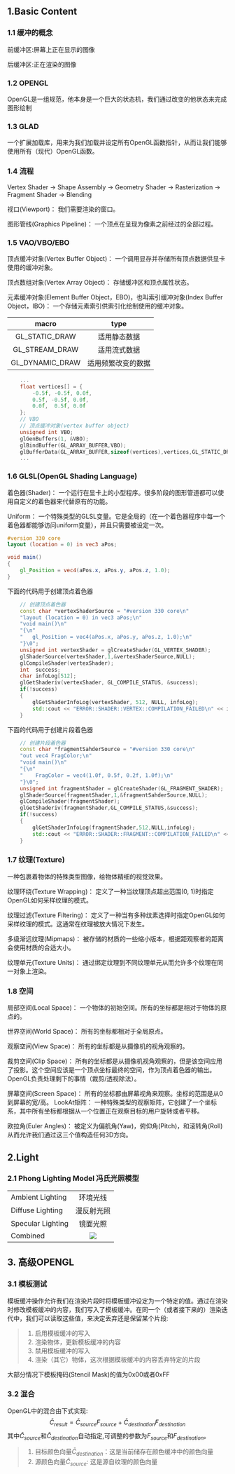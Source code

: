 ## 1.Basic Content
### 1.1 缓冲的概念
前缓冲区:屏幕上正在显示的图像

后缓冲区:正在渲染的图像
### 1.2 OPENGL
OpenGL是一组规范，他本身是一个巨大的状态机，我们通过改变的他状态来完成图形绘制

### 1.3 GLAD
一个扩展加载库，用来为我们加载并设定所有OpenGL函数指针，从而让我们能够使用所有（现代）OpenGL函数。

### 1.4 流程

Vertex Shader -> Shape Assembly -> Geometry Shader -> Rasterization -> Fragment Shader -> Blending


视口(Viewport)： 我们需要渲染的窗口。

图形管线(Graphics Pipeline)： 一个顶点在呈现为像素之前经过的全部过程。

### 1.5 VAO/VBO/EBO

顶点缓冲对象(Vertex Buffer Object)： 一个调用显存并存储所有顶点数据供显卡使用的缓冲对象。

顶点数组对象(Vertex Array Object)： 存储缓冲区和顶点属性状态。

元素缓冲对象(Element Buffer Object，EBO)，也叫索引缓冲对象(Index Buffer Object，IBO)： 一个存储元素索引供索引化绘制使用的缓冲对象。

|      macro      |        type        |
| :-------------: | :----------------: |
| GL_STATIC_DRAW  |    适用静态数据    |
| GL_STREAM_DRAW  |    适用流式数据    |
| GL_DYNAMIC_DRAW | 适用频繁改变的数据 |

```cpp
    ...
    float vertices[] = {
        -0.5f, -0.5f, 0.0f,
        0.5f, -0.5f, 0.0f,
        0.0f,  0.5f, 0.0f
    };
    // VBO
    // 顶点缓冲对象(vertex buffer object)
    unsigned int VBO;
    glGenBuffers(1, &VBO);
    glBindBuffer(GL_ARRAY_BUFFER,VBO);
    glBufferData(GL_ARRAY_BUFFER,sizeof(vertices),vertices,GL_STATIC_DRAW);
    ...
```

### 1.6 GLSL(OpenGL Shading Language)

着色器(Shader)： 一个运行在显卡上的小型程序。很多阶段的图形管道都可以使用自定义的着色器来代替原有的功能。

Uniform： 一个特殊类型的GLSL变量。它是全局的（在一个着色器程序中每一个着色器都能够访问uniform变量），并且只需要被设定一次。

```glsl
#version 330 core
layout (location = 0) in vec3 aPos;

void main()
{
    gl_Position = vec4(aPos.x, aPos.y, aPos.z, 1.0);
}
```
下面的代码用于创建顶点着色器
```cpp
    // 创建顶点着色器
    const char *vertexShaderSource = "#version 330 core\n"
    "layout (location = 0) in vec3 aPos;\n"
    "void main()\n"
    "{\n"
    "   gl_Position = vec4(aPos.x, aPos.y, aPos.z, 1.0);\n"
    "}\0";
    unsigned int vertexShader = glCreateShader(GL_VERTEX_SHADER);
    glShaderSource(vertexShader,1,&vertexShaderSource,NULL);
    glCompileShader(vertexShader);
    int  success;
    char infoLog[512];
    glGetShaderiv(vertexShader, GL_COMPILE_STATUS, &success);
    if(!success)
    {
        glGetShaderInfoLog(vertexShader, 512, NULL, infoLog);
        std::cout << "ERROR::SHADER::VERTEX::COMPILATION_FAILED\n" << infoLog << std::endl;
    }
```
下面的代码用于创建片段着色器

```cpp
    // 创建片段着色器
    const char *fragmentSahderSource = "#version 330 core\n"
    "out vec4 FragColor;\n"
    "void main()\n"
    "{\n"
    "    FragColor = vec4(1.0f, 0.5f, 0.2f, 1.0f);\n"
    "}\0";
    unsigned int fragmentShader = glCreateShader(GL_FRAGMENT_SHADER);
    glShaderSource(fragmentShader,1,&fragmentSahderSource,NULL);
    glCompileShader(fragmentShader);
    glGetShaderiv(fragmentShader,GL_COMPILE_STATUS,&success);
    if(!success)
    {
        glGetShaderInfoLog(fragmentShader,512,NULL,infoLog);
        std::cout << "ERROR::SHADER::FRAGMENT::COMPILATION_FAILED\n" << infoLog << std::endl;
    }
```


### 1.7 纹理(Texture)
一种包裹着物体的特殊类型图像，给物体精细的视觉效果。

纹理环绕(Texture Wrapping)： 定义了一种当纹理顶点超出范围(0, 1)时指定OpenGL如何采样纹理的模式。

纹理过滤(Texture Filtering)： 定义了一种当有多种纹素选择时指定OpenGL如何采样纹理的模式。这通常在纹理被放大情况下发生。

多级渐远纹理(Mipmaps)： 被存储的材质的一些缩小版本，根据距观察者的距离会使用材质的合适大小。

纹理单元(Texture Units)： 通过绑定纹理到不同纹理单元从而允许多个纹理在同一对象上渲染。

### 1.8 空间
局部空间(Local Space)： 一个物体的初始空间。所有的坐标都是相对于物体的原点的。

世界空间(World Space)： 所有的坐标都相对于全局原点。

观察空间(View Space)： 所有的坐标都是从摄像机的视角观察的。

裁剪空间(Clip Space)： 所有的坐标都是从摄像机视角观察的，但是该空间应用了投影。这个空间应该是一个顶点坐标最终的空间，作为顶点着色器的输出。OpenGL负责处理剩下的事情（裁剪/透视除法）。

屏幕空间(Screen Space)： 所有的坐标都由屏幕视角来观察。坐标的范围是从0到屏幕的宽/高。
LookAt矩阵： 一种特殊类型的观察矩阵，它创建了一个坐标系，其中所有坐标都根据从一个位置正在观察目标的用户旋转或者平移。

欧拉角(Euler Angles)： 被定义为偏航角(Yaw)，俯仰角(Pitch)，和滚转角(Roll)从而允许我们通过这三个值构造任何3D方向。


## 2.Light

### 2.1 Phong Lighting Model 冯氏光照模型
|||
|---|:---:|
|Ambient Lighting|环境光线|
|Diffuse Lighting|漫反射光照|
|Specular Lighting|镜面光照|
|Combined|![](https://learnopengl-cn.github.io/img/02/02/basic_lighting_phong.png)|


## 3. 高级OPENGL
### 3.1 模板测试
模板缓冲操作允许我们在渲染片段时将模板缓冲设定为一个特定的值。通过在渲染时修改模板缓冲的内容，我们写入了模板缓冲。在同一个（或者接下来的）渲染迭代中，我们可以读取这些值，来决定丢弃还是保留某个片段:
> 1. 启用模板缓冲的写入
> 2. 渲染物体，更新模板缓冲的内容
> 3. 禁用模板缓冲的写入
> 4. 渲染（其它）物体，这次根据模板缓冲的内容丢弃特定的片段

大部分情况下模板掩码(Stencil Mask)的值为0x00或者0xFF

### 3.2 混合
OpenGL中的混合由下式实现:
$$\bar{C}_{result} = \bar{C}_{source}F_{source} + \bar{C}_{destination}F_{destination}$$
其中$\bar{C}_{source}$和$\bar{C}_{destination}$自动指定,可调整的参数为$F_{source}$和$F_{destination}$。
> 1. 目标颜色向量$\bar{C}_{destination}$：这是当前储存在颜色缓冲中的颜色向量
> 2. 源颜色向量$\bar{C}_{source}$: 这是源自纹理的颜色向量
